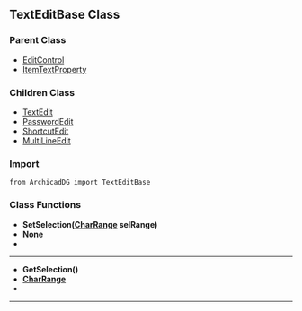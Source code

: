 ## TextEditBase Class

### Parent Class
* [EditControl](EditControl.md)
* [ItemTextProperty](../m_item/ItemTextProperty.md)

### Children Class
* [TextEdit](TextEdit.md)
* [PasswordEdit](PasswordEdit.md)
* [ShortcutEdit](ShortcutEdit.md)
* [MultiLineEdit](MultiLineEdit.md)

### Import
```
from ArchicadDG import TextEditBase
``` 


### Class Functions

* **SetSelection([CharRange](../CharRange.md) selRange)**
* **None**
* 
-----

* **GetSelection()**
* **[CharRange](../CharRange.md)**
* 
-----